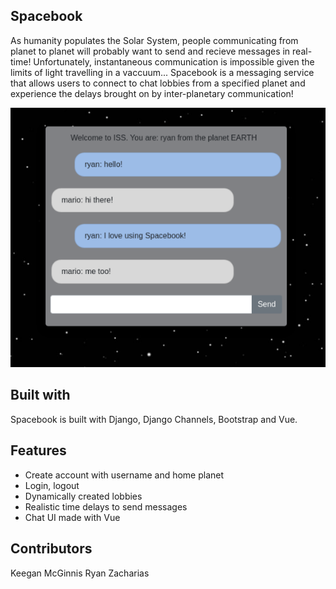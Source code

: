 ## Spacebook

As humanity populates the Solar System, people communicating from planet to planet will probably want to send and recieve messages in real-time! Unfortunately, instantaneous communication is impossible given the limits of light travelling in a vaccuum... Spacebook is a messaging service that allows users to connect to chat lobbies from a specified planet and experience the delays brought on by inter-planetary communication!

![chat lobby](https://github.com/KeeganMcGinnis2/hackademia2020/raw/master/example.PNG)

## Built with
Spacebook is built with Django, Django Channels, Bootstrap and Vue.

## Features
- Create account with username and home planet
- Login, logout
- Dynamically created lobbies
- Realistic time delays to send messages 
- Chat UI made with Vue


## Contributors

Keegan McGinnis
Ryan Zacharias
